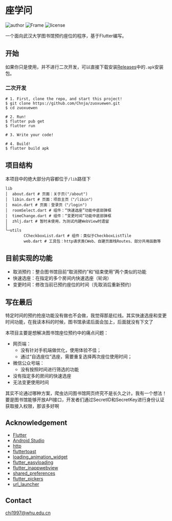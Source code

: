 # 座学问

![author](https://img.shields.io/badge/Author-Chnja-blue.svg)
![Frame](https://img.shields.io/badge/Frame-Flutter-important.svg)
![license](https://img.shields.io/badge/License-GPLv3-brightgreen.svg)

一个面向武汉大学图书馆预约座位的程序，基于Flutter编写。

## 开始

如果你只是使用，并不进行二次开发，可以直接下载安装[Releases](https://github.com/Chnja/zuoxuewen/releases)中的```.apk```安装包。

### 二次开发

```shell
# 1. First, clone the repo, and start this project!
$ git clone https://github.com/Chnja/zuoxuewen.git
$ cd zuoxuewen

# 2. Run!
$ flutter pub get
$ flutter run

# 3. Write your code!

# 4. Build!
$ flutter build apk
```

## 项目结构

本项目中的绝大部分内容都位于```/lib```路径下

```shell
lib
│  about.dart # 页面：关于页("/about")
│  libin.dart # 页面：项目主页（"/libin"）
│  main.dart # 页面：登录页（"/login")
│  roomSelect.dart # 组件：“快速选座”功能中底部弹框
│  timeChange.dart # 组件：“变更时间”功能中底部弹框
│  zhlj.dart # 暂时未使用，为测试内建WebView时遗留
│
└─utils
        CCheckboxList.dart # 组件：类似于CheckboxListTile
        web.dart # 工具包：http请求类CWeb、自建页面栈Routes、部分共用函数等
```

## 目前实现的功能

* 取消预约：整合图书馆目前“取消预约”和“结束使用”两个类似的功能
* 快速选座：在指定的多个房间内快速选座（轮询）
* 变更时间：修改当前已预约座位的时间（先取消后重新预约）

## 写在最后

特定时间的预约抢座功能没有做也不会做，我觉得那是红线。其实快速选座和变更时间功能，在我读本科的时候，图书馆承诺后面会加上，后面就没有下文了

本项目主要是想解决图书馆座位预约中的痛点问题：

* 网页端：
  * 没有针对手机端做优化，使用体验不佳；
  * 通过“自选座位”选座，需要重复选择两次座位使用时间；
* 微信公众号端：
  * 没有按照时间进行筛选的功能
* 没有指定多的房间的快速选座
* 无法变更使用时间

其实不论通过哪种方案，爬虫访问图书馆网页终究不是长久之计。我有一个想法！要是图书馆能够开放API接口，开发者们通过SecretID和SecretKey进行身份认证获取接入权限，那该多好啊

## Acknowledgement

* [Flutter](https://flutter.cn/)
* [Android Studio](https://developer.android.google.cn/studio)
* [http](https://pub.dev/packages/http)
* [fluttertoast](https://pub.dev/packages/fluttertoast)
* [loading_animation_widget](https://pub.dev/packages/loading_animation_widget)
* [flutter_easyloading](https://pub.dev/packages/flutter_easyloading)
* [flutter_inappwebview](https://pub.dev/packages/flutter_inappwebview)
* [shared_preferences](https://pub.dev/packages/shared_preferences)
* [flutter_pickers](https://pub.dev/packages/flutter_pickers)
* [url_launcher](https://pub.dev/packages/url_launcher)

## Contact

chj1997@whu.edu.cn